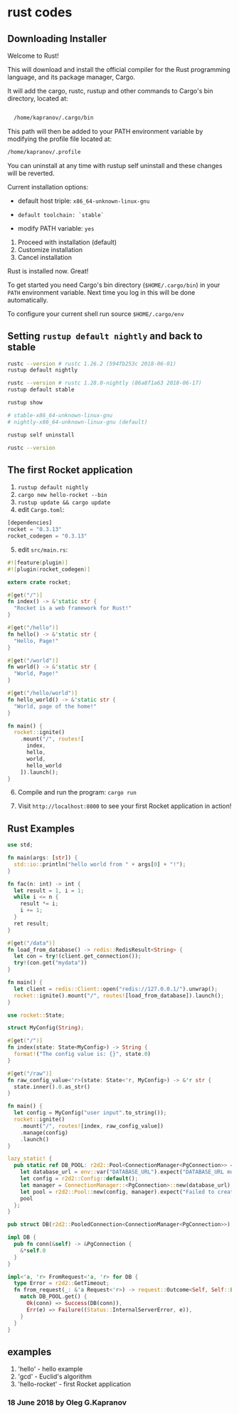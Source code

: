 # rust codes

## Downloading Installer

Welcome to Rust!

This will download and install the official compiler for the Rust programming
language, and its package manager, Cargo.

It will add the cargo, rustc, rustup and other commands to Cargo's bin
directory, located at:

```bash

  /home/kapranov/.cargo/bin
```

This path will then be added to your PATH environment variable by modifying the
profile file located at:

```bash
/home/kapranov/.profile
```

You can uninstall at any time with rustup self uninstall and these changes will
be reverted.

Current installation options:

*   default host triple: `x86_64-unknown-linux-gnu`
*     default toolchain: `stable`
*  modify PATH variable: `yes`

1. Proceed with installation (default)
2. Customize installation
3. Cancel installation

Rust is installed now. Great!

To get started you need Cargo's bin directory (`$HOME/.cargo/bin`) in your
`PATH` environment variable. Next time you log in this will be done automatically.

To configure your current shell run source `$HOME/.cargo/env`

## Setting `rustup default nightly` and back to stable

```sh
rustc --version # rustc 1.26.2 (594fb253c 2018-06-01)
rustup default nightly

rustc --version # rustc 1.28.0-nightly (86a8f1a63 2018-06-17)
rustup default stable

rustup show

# stable-x86_64-unknown-linux-gnu
# nightly-x86_64-unknown-linux-gnu (default)

rustup self uninstall

rustc --version
```

## The first Rocket application

1. `rustup default nightly`
2. `cargo new hello-rocket --bin`
3. `rustup update && cargo update`
4. edit `Cargo.toml`:

```rust
[dependencies]
rocket = "0.3.13"
rocket_codegen = "0.3.13"
```
5. edit `src/main.rs`:

```rust
#![feature(plugin)]
#![plugin(rocket_codegen)]

extern crate rocket;

#[get("/")]
fn index() -> &'static str {
  "Rocket is a web framework for Rust!"
}

#[get("/hello")]
fn hello() -> &'static str {
  "Hello, Page!"
}

#[get("/world")]
fn world() -> &'static str {
  "World, Page!"
}

#[get("/hello/world")]
fn hello_world() -> &'static str {
  "World, page of the home!"
}

fn main() {
  rocket::ignite()
    .mount("/", routes![
      index,
      hello,
      world,
      hello_world
    ]).launch();
}
```

6. Compile and run the program: `cargo run`

7. Visit `http://localhost:8000` to see your first Rocket application
   in action!

## Rust Examples


```rust
use std;

fn main(args: [str]) {
  std::io::println("hello world from " + args[0] + "!");
}
```

```rust
fn fac(n: int) -> int {
  let result = 1, i = 1;
  while i <= n {
    result *= i;
    i += 1;
  }
  ret result;
}
```

```rust
#[get("/data")]
fn load_from_database() -> redis::RedisResult<String> {
  let con = try!(client.get_connection());
  try!(con.get("mydata"))
}

fn main() {
  let client = redis::Client::open("redis://127.0.0.1/").unwrap();
  rocket::ignite().mount("/", routes![load_from_database]).launch();
}
```

```rust
use rocket::State;

struct MyConfig(String);

#[get("/")]
fn index(state: State<MyConfig>) -> String {
  format!("The config value is: {}", state.0)
}

#[get("/raw")]
fn raw_config_value<'r>(state: State<'r, MyConfig>) -> &'r str {
  state.inner().0.as_str()
}

fn main() {
  let config = MyConfig("user input".to_string());
  rocket::ignite()
    .mount("/", routes![index, raw_config_value])
    .manage(config)
    .launch()
}
```

```rust
lazy_static! {
  pub static ref DB_POOL: r2d2::Pool<ConnectionManager<PgConnection>> = {
    let database_url = env::var("DATABASE_URL").expect("DATABASE_URL must be set.");
    let config = r2d2::Config::default();
    let manager = ConnectionManager::<PgConnection>::new(database_url);
    let pool = r2d2::Pool::new(config, manager).expect("Failed to create pool.");
    pool
  };
}

pub struct DB(r2d2::PooledConnection<ConnectionManager<PgConnection>>);

impl DB {
  pub fn conn(&self) -> &PgConnection {
    &*self.0
  }
}

impl<'a, 'r> FromRequest<'a, 'r> for DB {
  type Error = r2d2::GetTimeout;
  fn from_request(_: &'a Request<'r>) -> request::Outcome<Self, Self::Error> {
    match DB_POOL.get() {
      Ok(conn) => Success(DB(conn)),
      Err(e) => Failure((Status::InternalServerError, e)),
    }
  }
}
```

## examples

1. 'hello' - hello example
2. 'gcd' - Euclid's algorithm
3. 'hello-rocket' - first Rocket application

[1]:  https://doc.rust-lang.org/stable/rust-by-example/hello/comment.html
[2]:  https://www.rust-lang.org/en-US/
[3]:  https://rocket.rs/
[4]:  http://ironframework.iu/
[5]:  https://aml3.github.io/RustTutorial/
[6]:  https://doc.rust-lang.org/stable/rust-by-example/
[7]:  https://stevedonovan.github.io/rust-gentle-intro/
[8]:  https://medium.com/learning-rust/rust-basics-e73304ab35c7
[9]:  https://github.com/Apress/beginning-rust
[10]: https://rurust.github.io/rust_book_ru/
[11]: http://words.steveklabnik.com/a-30-minute-introduction-to-rust
[12]: https://medium.com/sean3z/rest-api-node-vs-rust-c75aa8c96343
[13]: https://medium.com/sean3z/building-a-restful-crud-api-with-rust-1867308352d8
[14]: https://github.com/SergioBenitez/Rocket/tree/v0.3.13/examples/
[15]: http://siciarz.net/24-days-rust-cargo-and-cratesio/
[16]: http://siciarz.net/24-days-rust-conclusion-2016/
[17]: http://zsiciarz.github.io/24daysofrust/book/vol1/day1.html
[18]: https://rocket.rs/guide/overview/
[19]: http://siciarz.net/24-days-rust-cargo-and-cratesio/
[20]: https://github.com/ProgrammingRust/examples
[21]: https://github.com/SergioBenitez/Rocket

### 18 June 2018 by Oleg G.Kapranov
